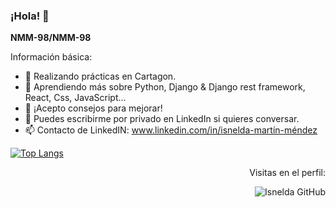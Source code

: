 ### ¡Hola! 👋


**NMM-98/NMM-98** 

Información básica:

- 🔭 Realizando prácticas en Cartagon.
- 🌱 Aprendiendo más sobre Python, Django & Django rest framework, React, Css, JavaScript...
- 👯 ¡Acepto consejos para mejorar!
- 💬 Puedes escribirme por privado en LinkedIn si quieres conversar.
- 📫 Contacto de LinkedIN: www.linkedin.com/in/isnelda-martín-méndez


[![Top Langs](https://github-readme-stats.vercel.app/api/top-langs/?username=NMM-98&layout=compact)](https://github.com/anuraghazra/github-readme-stats)


<p align="right">Visitas en el perfil:<br></p>

<p align="right">
<img src="https://komarev.com/ghpvc/?username=NMM-98&label=Profile%20views&color=blueviolet&style=for-the-badge" alt="Isnelda GitHub" /> 
</p>

